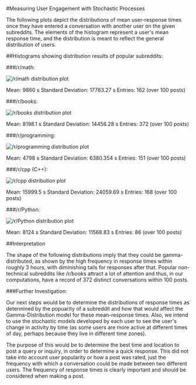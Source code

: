 #Measuring User Engagement with Stochastic Processes

The following plots depict the distributions of mean user-response times once they have entered a conversation with another user on the given subreddits. The elements of the histogram represent a user's mean response time, and the distribution is meant to reflect the general distribution of users.

##Histograms showing distribution results of popular subreddits:

###/r/math:

![/r/math distribution plot](https://github.com/alextairbekov/CSE392_Final_Project/tree/master/images/r_math.png)

Mean: 9860 s
Standard Deviation: 17783.27 s
Entries: 162 (over 100 posts)

###/r/books:

![/r/books distribution plot](https://github.com/alextairbekov/CSE392_Final_Project/tree/master/images/r_books.png)

Mean: 8198.1 s
Standard Deviation: 14456.28 s
Entries: 372 (over 100 posts)

###/r/programming:

![/r/programming distribution plot](https://github.com/alextairbekov/CSE392_Final_Project/tree/master/images/r_programming.png)

Mean: 4798 s
Standard Deviation: 6380.354 s
Entries: 151 (over 100 posts)

###/r/cpp (C++):

![/r/cpp distribution plot](https://github.com/alextairbekov/CSE392_Final_Project/tree/master/images/r_cpp.png)

Mean: 15999.5 s
Standard Deviation: 24059.69 s
Entries: 168 (over 100 posts)

###/r/Python:

![/r/Python distribution plot](https://github.com/alextairbekov/CSE392_Final_Project/tree/master/images/r_python.png)

Mean: 8124 s
Standard Deviation: 11568.83 s
Entries: 86 (over 100 posts)

##Interpretation

The shape of the following distributions imply that they could be gamma-distributed, as shown by the high frequency in response times within roughly 3 hours, with diminishing tails for responses after that. Popular non-technical subreddits like /r/books attract a lot of attention and thus, in our computations, have a record of 372 distinct conversations within 100 posts. 

###Further Investigation:

Our next steps would be to determine the distributions of response times as determined by the popuarity of a subreddit and how that would affect the Gamma-Distribution model for these mean-response times. Also, we intend to use the stochastic models developed by each user to see the user's change in activity by time (as some users are more active at different times of day, perhaps because they live in different time zones).

The purpose of this would be to determine the best time and location to post a query or inquiry, in order to determine a quick response. This did not take into account user popularity or how a post was rated, just the frequency with which a conversation could be made between two different users. The frequency of response times is clearly important and should be considered when making a post. 
